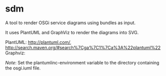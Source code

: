 # sdm

A tool to render OSGi service diagrams using bundles as input.

It uses PlantUML and GraphViz to render the diagrams into SVG.

PlantUML: http://plantuml.com/, http://search.maven.org/#search%7Cga%7C1%7Ca%3A%22plantuml%22
Graphviz: 

*Note*: Set the plantumlinc-environment variable to the directory containing
	the osgi.iuml file.

